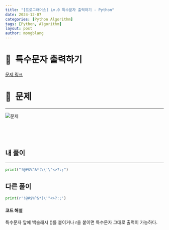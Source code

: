 ```yaml
---
title: "[프로그래머스] Lv.0 특수문자 출력하기 - Python"
date: 2024-12-07  
categories: [Python Algorithm]
tags: [Python, Algorithm]
layout: post
author: mongblang
---
```


# 📌&nbsp; **특수문자 출력하기**
[문제 링크](https://school.programmers.co.kr/learn/courses/30/lessons/181948)  

# 📝&nbsp; **문제**
---
![문제](https://github.com/user-attachments/assets/1c0207d9-9eab-47ff-9948-f6241ad1ba52)


&nbsp;  

&nbsp;   
   


## **내 풀이**  
---  

```python
print("!@#$%^&*(\\'\"<>?:;")
```

## **다른 풀이**  

```python
print(r'!@#$%^&*(\'"<>?:;')
```
#### **코드 해설**  
특수문자 앞에 백슬래시 (\)를 붙이거나 r을 붙이면 특수문자 그대로 출력이 가능하다.  

&nbsp;   